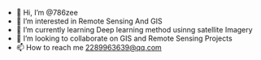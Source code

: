 - 👋 Hi, I’m @786zee
- 👀 I’m interested in Remote Sensing And GIS
- 🌱 I’m currently learning Deep learning method usinng satellite Imagery 
- 💞️ I’m looking to collaborate on GIS and Remote Sensing Projects
- 📫 How to reach me 2289963639@qq.com

<!---
786zee/786zee is a ✨ special ✨ repository because its `README.md` (this file) appears on your GitHub profile.
You can click the Preview link to take a look at your changes.
--->
